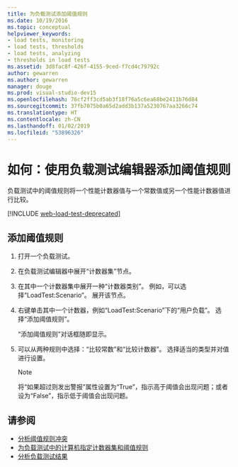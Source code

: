 ```yaml
---
title: 为负载测试添加阈值规则
ms.date: 10/19/2016
ms.topic: conceptual
helpviewer_keywords:
- load tests, monitoring
- load tests, thresholds
- load tests, analyzing
- thresholds in load tests
ms.assetid: 3d8fac8f-426f-4155-9ced-f7cd4c79792c
author: gewarren
ms.author: gewarren
manager: douge
ms.prod: visual-studio-dev15
ms.openlocfilehash: 76cf2ff3cd5ab3f18f76a5c6ea68be2411b76d84
ms.sourcegitcommit: 37fb7075b0a65d2add3b137a5230767aa3266c74
ms.translationtype: HT
ms.contentlocale: zh-CN
ms.lasthandoff: 01/02/2019
ms.locfileid: "53896326"
---
```

# <a name="how-to-add-a-threshold-rule-using-the-load-test-editor"></a>如何：使用负载测试编辑器添加阈值规则

负载测试中的阈值规则将一个性能计数器值与一个常数值或另一个性能计数器值进行比较。

[!INCLUDE [web-load-test-deprecated](includes/web-load-test-deprecated.md)]

## <a name="to-add-a-threshold-rule"></a>添加阈值规则

1.  打开一个负载测试。

2.  在负载测试编辑器中展开“计数器集”节点。

3.  在其中一个计数器集中展开一种“计数器类别”。 例如，可以选择“LoadTest:Scenario”。 展开该节点。

4.  右键单击其中一个计数器，例如“LoadTest:Scenario”下的“用户负载”。 选择“添加阈值规则”。

     “添加阈值规则”对话框随即显示。

5.  可以从两种规则中选择：“比较常数”和“比较计数器”。 选择适当的类型并对值进行设置。

    > [!NOTE]
    > 将“如果超过则发出警报”属性设置为“True”，指示高于阈值会出现问题；或者设为“False”，指示低于阈值会出现问题。

## <a name="see-also"></a>请参阅

- [分析阈值规则冲突](../test/analyze-threshold-rule-violations-in-load-tests.md)
- [为负载测试中的计算机指定计数器集和阈值规则](../test/specify-counter-sets-and-threshold-rules-for-load-testing.md)
- [分析负载测试结果](../test/analyze-load-test-results-using-the-load-test-analyzer.md)
